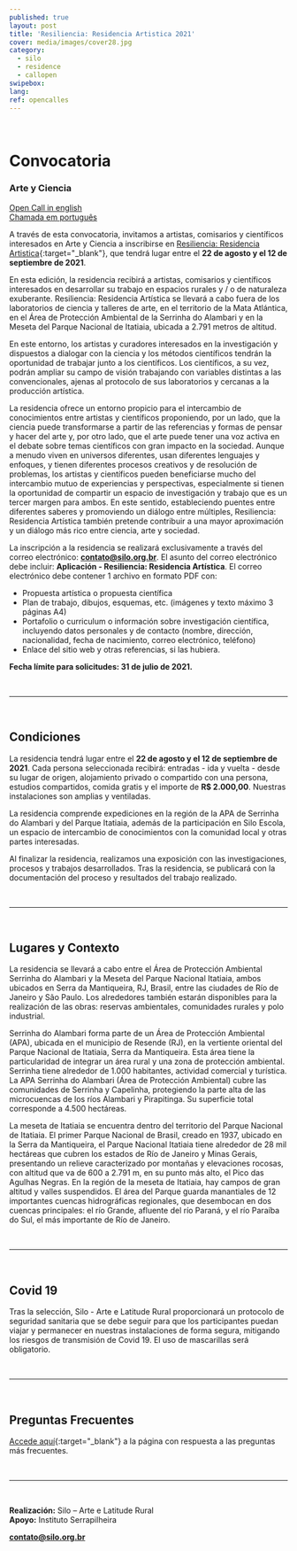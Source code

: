```yaml
---
published: true
layout: post
title: 'Resiliencia: Residencia Artistica 2021'
cover: media/images/cover28.jpg
category:
  - silo
  - residence
  - callopen
swipebox:
lang: 
ref: opencalles
---
```


<br>

# Convocatoria
### Arte y Ciencia 


[Open Call in english](https://silo.org.br/resilience-2021-open-call-en/) <br>
[Chamada em português](https://silo.org.br/resilience-2021-open-call/)

A través de esta convocatoria, invitamos a artistas, comisarios y científicos interesados en Arte y Ciencia a inscribirse en [Resiliencia: Residencia Artistica](https://resilience.silo.org.br/){:target="_blank"}, que tendrá lugar entre el **22 de agosto y el 12 de septiembre de 2021**.

En esta edición, la residencia recibirá a artistas, comisarios y científicos interesados en desarrollar su trabajo en espacios rurales y / o de naturaleza exuberante. Resiliencia: Residencia Artística se llevará a cabo fuera de los laboratorios de ciencia y talleres de arte, en el territorio de la Mata Atlántica, en el Área de Protección Ambiental de la Serrinha do Alambari y en la Meseta del Parque Nacional de Itatiaia, ubicada a 2.791 metros de altitud.

En este entorno, los artistas y curadores interesados ​​en la investigación y dispuestos a dialogar con la ciencia y los métodos científicos tendrán la oportunidad de trabajar junto a los científicos. Los científicos, a su vez, podrán ampliar su campo de visión trabajando con variables distintas a las convencionales, ajenas al protocolo de sus laboratorios y cercanas a la producción artística.

La residencia ofrece un entorno propicio para el intercambio de conocimientos entre artistas y científicos proponiendo, por un lado, que la ciencia puede transformarse a partir de las referencias y formas de pensar y hacer del arte y, por otro lado, que el arte puede tener una voz activa en el debate sobre temas científicos con gran impacto en la sociedad. Aunque a menudo viven en universos diferentes, usan diferentes lenguajes y enfoques, y tienen diferentes procesos creativos y de resolución de problemas, los artistas y científicos pueden beneficiarse mucho del intercambio mutuo de experiencias y perspectivas, especialmente si tienen la oportunidad de compartir un espacio de investigación y trabajo que es un tercer margen para ambos. En este sentido, estableciendo puentes entre diferentes saberes y promoviendo un diálogo entre múltiples, Resiliencia: Residencia Artística también pretende contribuir a una mayor aproximación y un diálogo más rico entre ciencia, arte y sociedad.

La inscripción a la residencia se realizará exclusivamente a través del correo electrónico: **contato@silo.org.br**. El asunto del correo electrónico debe incluir: **Aplicación - Resiliencia: Residencia Artística**. El correo electrónico debe contener 1 archivo en formato PDF con:


* Propuesta artística o propuesta científica
* Plan de trabajo, dibujos, esquemas, etc. (imágenes y texto máximo 3 páginas A4) 
* Portafolio o curriculum o información sobre investigación científica, incluyendo datos personales y de contacto (nombre, dirección, nacionalidad, fecha de nacimiento, correo electrónico, teléfono)
* Enlace del sitio web y otras referencias, si las hubiera.

**Fecha límite para solicitudes: 31 de julio de 2021.** 
 
 <br> 
 
 ---
 
 <br>
 
## Condiciones
La residencia tendrá lugar entre el **22 de agosto y el 12 de septiembre de 2021**. Cada persona seleccionada recibirá: entradas - ida y vuelta - desde su lugar de origen, alojamiento privado o compartido con una persona, estudios compartidos, comida gratis y el importe de **R$ 2.000,00**. Nuestras instalaciones son amplias y ventiladas.

La residencia comprende expediciones en la región de la APA de Serrinha do Alambari y del Parque Itatiaia, además de la participación en Silo Escola, un espacio de intercambio de conocimientos con la comunidad local y otras partes interesadas.

Al finalizar la residencia, realizamos una exposición con las investigaciones, procesos y trabajos desarrollados. Tras la residencia, se publicará con la documentación del proceso y resultados del trabajo realizado.

 
 <br> 
 
 ---
 
 <br>
 
 
## Lugares y Contexto
La residencia se llevará a cabo entre el Área de Protección Ambiental Serrinha do Alambari y la Meseta del Parque Nacional Itatiaia, ambos ubicados en Serra da Mantiqueira, RJ, Brasil, entre las ciudades de Río de Janeiro y São Paulo. Los alrededores también estarán disponibles para la realización de las obras: reservas ambientales, comunidades rurales y polo industrial.

Serrinha do Alambari forma parte de un Área de Protección Ambiental (APA), ubicada en el municipio de Resende (RJ), en la vertiente oriental del Parque Nacional de Itatiaia, Serra da Mantiqueira. Esta área tiene la particularidad de integrar un área rural y una zona de protección ambiental. Serrinha tiene alrededor de 1.000 habitantes, actividad comercial y turística. La APA Serrinha do Alambari (Área de Protección Ambiental) cubre las comunidades de Serrinha y Capelinha, protegiendo la parte alta de las microcuencas de los ríos Alambari y Pirapitinga. Su superficie total corresponde a 4.500 hectáreas.

La meseta de Itatiaia se encuentra dentro del territorio del Parque Nacional de Itatiaia. El primer Parque Nacional de Brasil, creado en 1937, ubicado en la Serra da Mantiqueira, el Parque Nacional Itatiaia tiene alrededor de 28 mil hectáreas que cubren los estados de Río de Janeiro y Minas Gerais, presentando un relieve caracterizado por montañas y elevaciones rocosas, con altitud que va de 600 a 2.791 m, en su punto más alto, el Pico das Agulhas Negras. En la región de la meseta de Itatiaia, hay campos de gran altitud y valles suspendidos. El área del Parque guarda manantiales de 12 importantes cuencas hidrográficas regionales, que desembocan en dos cuencas principales: el río Grande, afluente del río Paraná, y el río Paraíba do Sul, el más importante de Río de Janeiro.


 <br> 
 
 ---
 
 <br>
 
 
## Covid 19

Tras la selección, Silo - Arte e Latitude Rural proporcionará un protocolo de seguridad sanitaria que se debe seguir para que los participantes puedan viajar y permanecer en nuestras instalaciones de forma segura, mitigando los riesgos de transmisión de Covid 19.
El uso de mascarillas será obligatorio.

 <br> 
 
 ---
 
 <br>
 
 

## Preguntas Frecuentes

[Accede aquí](https://silo.org.br/perguntas-frequentes-resilience-2021/){:target="_blank"} a la página con respuesta a las preguntas más frecuentes. 

 <br> 
 
 ---
 
 <br>
 
 
**Realización:** Silo – Arte e Latitude Rural <br>
**Apoyo:** Instituto Serrapilheira


**contato@silo.org.br**                                                                                     

<br>